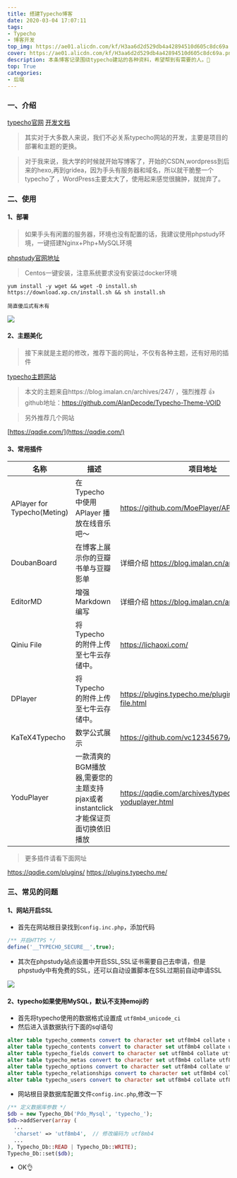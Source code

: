 ```yaml
---
title: 搭建Typecho博客
date: 2020-03-04 17:07:11
tags:
- Typecho
- 博客开发 
top_img: https://ae01.alicdn.com/kf/H3aa6d2d529db4a42894510d605c8dc69a.png
cover: https://ae01.alicdn.com/kf/H3aa6d2d529db4a42894510d605c8dc69a.png
description: 本条博客记录围绕typecho建站的各种资料，希望帮到有需要的人。💪
top: True
categories:
- 后端
---
```


### 一、介绍
[typecho官网][1]
[开发文档][2]

>其实对于大多数人来说，我们不必关系typecho网站的开发，主要是项目的部署和主题的更换。

> 对于我来说，我大学的时候就开始写博客了，开始的CSDN,wordpress到后来的hexo,再到gridea，因为手头有服务器和域名，所以就干脆整一个typecho了  ，WordPress主要太大了，使用起来感觉很臃肿，就抛弃了。


### 二、使用
#### 1、部署
>如果手头有闲置的服务器，环境也没有配置的话，我建议使用phpstudy环境，一键搭建Nginx+Php+MySQL环境

[phpstudy官网地址][3]
>Centos一键安装，注意系统要求没有安装过docker环境  
```shell
yum install -y wget && wget -O install.sh https://download.xp.cn/install.sh && sh install.sh
```
`简直傻瓜式有木有`

![](https://ae01.alicdn.com/kf/H563e8c7e6111451f95264075fe157751K.png#vwid=1915&vhei=959)

#### 2、主题美化
>接下来就是主题的修改，推荐下面的网址，不仅有各种主题，还有好用的插件

[typecho主题网站](https://typecho.me/ "typecho主题网站")

>本文的主题来自https://blog.imalan.cn/archives/247/ ，强烈推荐 👍   github地址：https://github.com/AlanDecode/Typecho-Theme-VOID 

>另外推荐几个网站

[https://qqdie.com/](https://qqdie.com/)

#### 3、常用插件
| 名称  | 描述  |  项目地址 |
| ------------ | ------------ | ------------ |
|  APlayer for Typecho(Meting) |  	在 Typecho 中使用 APlayer 播放在线音乐吧～ |https://github.com/MoePlayer/APlayer-Typecho   |
|  DoubanBoard | 在博客上展示你的豆瓣书单与豆瓣影单  | 详细介绍 https://blog.imalan.cn/archives/168/  |
|  EditorMD | 增强Markdown编写  | 详细介绍 https://blog.imalan.cn/archives/168/  |
|  Qiniu File | 将 Typecho 的附件上传至七牛云存储中。  | https://lichaoxi.com/  |
|  DPlayer | 将 Typecho 的附件上传至七牛云存储中。  | https://plugins.typecho.me/plugins/qiniu-file.html  |
|  KaTeX4Typecho | 数学公式展示 | https://github.com/vc12345679/KaTeX4Typecho |
|  YoduPlayer | 一款清爽的BGM播放器,需要您的主题支持pjax或者instantclick才能保证页面切换依旧播放 |https://qqdie.com/archives/typecho-yoduplayer.html |

>更多插件请看下面网址

https://qqdie.com/plugins/
https://plugins.typecho.me/

### 三、常见的问题
#### 1、网站开启SSL
- 首先在网站根目录找到`config.inc.php`，添加代码

```php
/** 开启HTTPS */
define('__TYPECHO_SECURE__',true);
```
- 其次在phpstudy站点设置中开启SSL,SSL证书需要自己去申请，但是phpstudy中有免费的SSL，还可以自动设置脚本在SSL过期前自动申请SSL

![](https://ae01.alicdn.com/kf/Hcd540c702407448986313199dd5e859dq.png#vwid=825&vhei=702)


#### 2、typecho如果使用MySQL，默认不支持emoji的
- 首先将typecho使用的数据格式设置成 `utf8mb4_unicode_ci`
- 然后进入该数据执行下面的sql语句
```sql
alter table typecho_comments convert to character set utf8mb4 collate utf8mb4_general_ci;
alter table typecho_contents convert to character set utf8mb4 collate utf8mb4_general_ci;
alter table typecho_fields convert to character set utf8mb4 collate utf8mb4_general_ci;
alter table typecho_metas convert to character set utf8mb4 collate utf8mb4_general_ci;
alter table typecho_options convert to character set utf8mb4 collate utf8mb4_general_ci;
alter table typecho_relationships convert to character set utf8mb4 collate utf8mb4_general_ci;
alter table typecho_users convert to character set utf8mb4 collate utf8mb4_general_ci;
```
- 网站根目录数据库配置文件`config.inc.php`,修改一下

```php
/** 定义数据库参数 */
$db = new Typecho_Db('Pdo_Mysql', 'typecho_');
$db->addServer(array (
  ...
  'charset' => 'utf8mb4',  // 修改编码为 utf8mb4
  ...
), Typecho_Db::READ | Typecho_Db::WRITE);
Typecho_Db::set($db);
```
- OK👌

  [1]: http://typecho.org/
  [2]: http://lab.qqdie.com/docs/#/
  [3]: https://www.xp.cn/linux.html